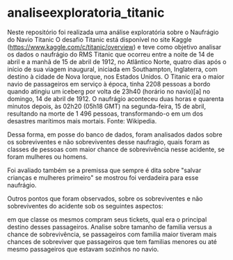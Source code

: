 # analiseexploratoria_titanic
Neste repositório foi realizada uma análise exploratória sobre o Naufrágio do Navio Titanic
O desafio Titanic está disponível no site Kaggle (https://www.kaggle.com/c/titanic/overview) e teve como objetivo analisar os dados o naufrágio do RMS Titanic que ocorreu entre a noite de 14 de abril e a manhã de 15 de abril de 1912, no Atlântico Norte, quatro dias após o início de sua viagem inaugural, iniciada em Southampton, Inglaterra, com destino à cidade de Nova Iorque, nos Estados Unidos. O Titanic era o maior navio de passageiros em serviço à época, tinha 2208 pessoas a bordo quando atingiu um iceberg por volta de 23h40 (horário no navio)[a] no domingo, 14 de abril de 1912. O naufrágio aconteceu duas horas e quarenta minutos depois, às 02h20 (05h18 GMT) na segunda-feira, 15 de abril, resultando na morte de 1 496 pessoas, transformando-o em um dos desastres marítimos mais mortais. Fonte: Wikipedia.

Dessa forma, em posse do banco de dados, foram analisados dados sobre os sobreviventes e não sobreviventes desse naufragio, quais foram as classes de pessoas com maior chance de sobrevivência nesse acidente, se foram mulheres ou homens.

Foi avaliado também se a premissa que sempre é dita sobre "salvar crianças e mulheres primeiro" se mostrou foi verdadeira para esse naufrágio.

Outros pontos que foram observados, sobre os sobreviventes e não sobreviventes do acidente sob os seguintes aspectos:

em que classe os mesmos compram seus tickets,
qual era o principal destino desses passageiros.
Analise sobre tamanho de familia versus a chance de sobrevivência, se passageiros com familia maior tiveram mais chances de sobreviver que passageiros que tem familias menores ou até mesmo passageiros que estavam sozinhos no navio.
